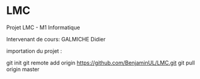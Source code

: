 # LMC
Projet LMC - M1 Informatique

Intervenant de cours: GALMICHE Didier

importation du projet : 

git init
git remote add origin  https://github.com/BenjaminUL/LMC.git
git pull origin master


